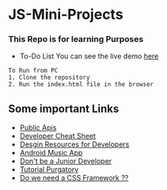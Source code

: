 # JS-Mini-Projects
### This Repo is for learning Purposes
- To-Do List
You can see the live demo [here](https://htmlpreview.github.io/?https://github.com/hemang11/JS-Mini-Projects/blob/master/To-Do/index.html)
```javascipt
To Run from PC
1. Clone the repository
2. Run the index.html file in the browser
```
## Some important Links
- [Public Apis](https://github.com/public-apis/public-apis#index)
- [Developer Cheat Sheet](https://devhints.io/)
- [Desgin Resources for Developers](https://github.com/bradtraversy/design-resources-for-developers)
- [Android Music App](https://github.com/AppDevBlogs/MusicPlayerUI)
- [Don't be a Junior Developer](https://medium.com/zerotomastery/dont-be-a-junior-developer-the-roadmap-9fde5cf384bb)
- [Tutorial Purgatory](https://medium.com/terraformmedia/stuck-in-tutorial-purgatory-how-i-finally-got-out-of-it-and-how-you-can-too-c387fae8b6d9)
- [Do we need a CSS Framework ??](https://dev.to/teamxenox/do-we-really-need-a-css-framework-4ma6)
